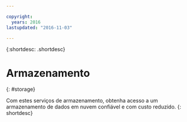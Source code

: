 ```yaml
---

copyright:
  years: 2016
lastupdated: "2016-11-03"

---
```



{:shortdesc: .shortdesc}

# Armazenamento
{: #storage}

Com estes serviços de armazenamento, obtenha acesso a um armazenamento de dados em nuvem confiável e com custo reduzido.
{: shortdesc}
